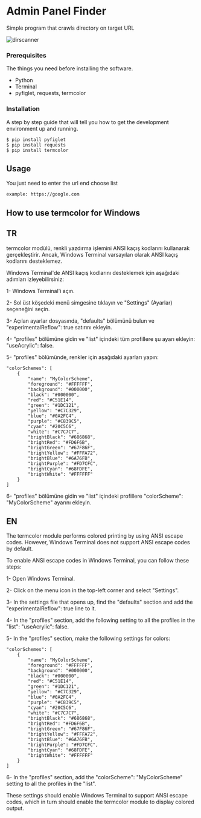 # Admin Panel Finder

Simple program that crawls directory on target URL

![dirscanner](https://user-images.githubusercontent.com/32311900/220100596-ddc07732-e271-4878-bd40-1cae9d65fff4.png)

### Prerequisites

The things you need before installing the software.

* Python
* Terminal
* pyfiglet, requests, termcolor

### Installation

A step by step guide that will tell you how to get the development environment up and running.

```
$ pip install pyfiglet
$ pip install requests
$ pip install termcolor
```

## Usage

You just need to enter the url end choose list

```
example: https://google.com
```

## How to use termcolor for Windows

## TR

termcolor modülü, renkli yazdırma işlemini ANSI kaçış kodlarını kullanarak gerçekleştirir. Ancak, Windows Terminal varsayılan olarak ANSI kaçış kodlarını desteklemez.

Windows Terminal'de ANSI kaçış kodlarını desteklemek için aşağıdaki adımları izleyebilirsiniz:

1- Windows Terminal'i açın.

2- Sol üst köşedeki menü simgesine tıklayın ve "Settings" (Ayarlar) seçeneğini seçin.

3- Açılan ayarlar dosyasında, "defaults" bölümünü bulun ve "experimentalReflow": true satırını ekleyin.

4- "profiles" bölümüne gidin ve "list" içindeki tüm profillere şu ayarı ekleyin: "useAcrylic": false.

5- "profiles" bölümünde, renkler için aşağıdaki ayarları yapın:

```
"colorSchemes": [
    {
        "name": "MyColorScheme",
        "foreground": "#FFFFFF",
        "background": "#000000",
        "black": "#000000",
        "red": "#C51E14",
        "green": "#1DC121",
        "yellow": "#C7C329",
        "blue": "#0A2FC4",
        "purple": "#C839C5",
        "cyan": "#20C5C6",
        "white": "#C7C7C7",
        "brightBlack": "#686868",
        "brightRed": "#FD6F6B",
        "brightGreen": "#67F86F",
        "brightYellow": "#FFFA72",
        "brightBlue": "#6A76FB",
        "brightPurple": "#FD7CFC",
        "brightCyan": "#68FDFE",
        "brightWhite": "#FFFFFF"
    }
]
```

6- "profiles" bölümüne gidin ve "list" içindeki profillere "colorScheme": "MyColorScheme" ayarını ekleyin.

## EN

The termcolor module performs colored printing by using ANSI escape codes. However, Windows Terminal does not support ANSI escape codes by default.

To enable ANSI escape codes in Windows Terminal, you can follow these steps:

1- Open Windows Terminal.

2- Click on the menu icon in the top-left corner and select "Settings".

3- In the settings file that opens up, find the "defaults" section and add the "experimentalReflow": true line to it.

4- In the "profiles" section, add the following setting to all the profiles in the "list": "useAcrylic": false.

5- In the "profiles" section, make the following settings for colors:

```
"colorSchemes": [
    {
        "name": "MyColorScheme",
        "foreground": "#FFFFFF",
        "background": "#000000",
        "black": "#000000",
        "red": "#C51E14",
        "green": "#1DC121",
        "yellow": "#C7C329",
        "blue": "#0A2FC4",
        "purple": "#C839C5",
        "cyan": "#20C5C6",
        "white": "#C7C7C7",
        "brightBlack": "#686868",
        "brightRed": "#FD6F6B",
        "brightGreen": "#67F86F",
        "brightYellow": "#FFFA72",
        "brightBlue": "#6A76FB",
        "brightPurple": "#FD7CFC",
        "brightCyan": "#68FDFE",
        "brightWhite": "#FFFFFF"
    }
]
```

6- In the "profiles" section, add the "colorScheme": "MyColorScheme" setting to all the profiles in the "list".

These settings should enable Windows Terminal to support ANSI escape codes, which in turn should enable the termcolor module to display colored output.
